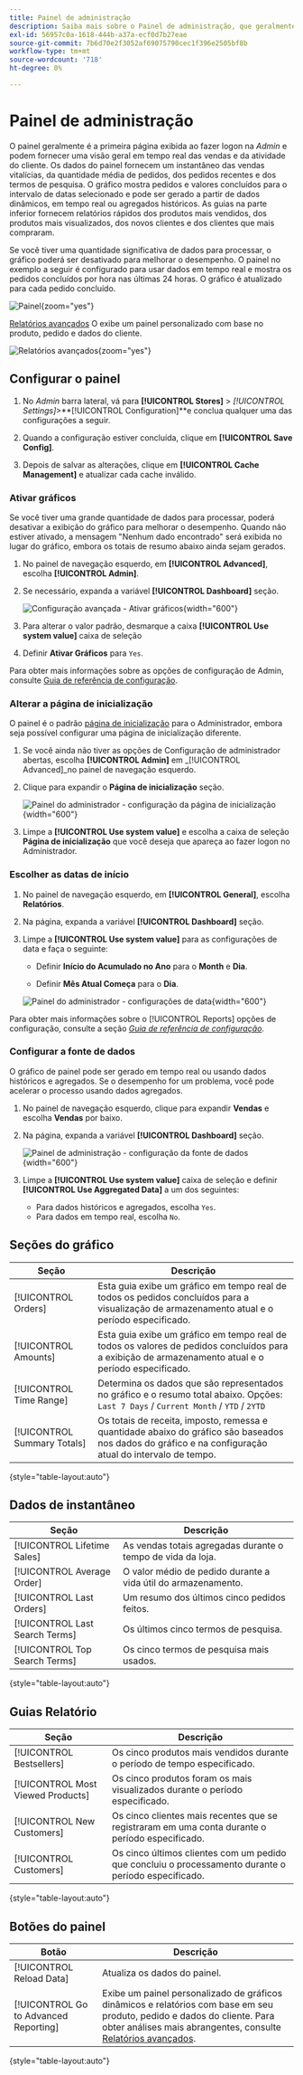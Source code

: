 ```yaml
---
title: Painel de administração
description: Saiba mais sobre o Painel de administração, que geralmente é a primeira página exibida ao fazer logon.
exl-id: 56957c0a-1618-444b-a37a-ecf0d7b27eae
source-git-commit: 7b6d70e2f3052af69075790cec1f396e2505bf8b
workflow-type: tm+mt
source-wordcount: '718'
ht-degree: 0%

---
```


# Painel de administração

O painel geralmente é a primeira página exibida ao fazer logon na _Admin_ e podem fornecer uma visão geral em tempo real das vendas e da atividade do cliente. Os dados do painel fornecem um instantâneo das vendas vitalícias, da quantidade média de pedidos, dos pedidos recentes e dos termos de pesquisa. O gráfico mostra pedidos e valores concluídos para o intervalo de datas selecionado e pode ser gerado a partir de dados dinâmicos, em tempo real ou agregados históricos. As guias na parte inferior fornecem relatórios rápidos dos produtos mais vendidos, dos produtos mais visualizados, dos novos clientes e dos clientes que mais compraram.

Se você tiver uma quantidade significativa de dados para processar, o gráfico poderá ser desativado para melhorar o desempenho. O painel no exemplo a seguir é configurado para usar dados em tempo real e mostra os pedidos concluídos por hora nas últimas 24 horas. O gráfico é atualizado para cada pedido concluído.

![Painel](./assets/dashboard-full.png){zoom=&quot;yes&quot;}

[Relatórios avançados](business-intelligence.md#advanced-reporting) O exibe um painel personalizado com base no produto, pedido e dados do cliente.

![Relatórios avançados](./assets/dashboard-advanced-reporting.png){zoom=&quot;yes&quot;}

## Configurar o painel

1. No _Admin_ barra lateral, vá para **[!UICONTROL Stores]** > _[!UICONTROL Settings]_>**[!UICONTROL Configuration]**e conclua qualquer uma das configurações a seguir.

1. Quando a configuração estiver concluída, clique em **[!UICONTROL Save Config]**.

1. Depois de salvar as alterações, clique em **[!UICONTROL Cache Management]** e atualizar cada cache inválido.

### Ativar gráficos

Se você tiver uma grande quantidade de dados para processar, poderá desativar a exibição do gráfico para melhorar o desempenho. Quando não estiver ativado, a mensagem &quot;Nenhum dado encontrado&quot; será exibida no lugar do gráfico, embora os totais de resumo abaixo ainda sejam gerados.

1. No painel de navegação esquerdo, em **[!UICONTROL Advanced]**, escolha **[!UICONTROL Admin]**.

1. Se necessário, expanda a variável **[!UICONTROL Dashboard]** seção.

   ![Configuração avançada - Ativar gráficos](./assets/admin-dashboard-config.png){width="600"}

1. Para alterar o valor padrão, desmarque a caixa **[!UICONTROL Use system value]** caixa de seleção

1. Definir **Ativar Gráficos** para `Yes`.

Para obter mais informações sobre as opções de configuração de Admin, consulte [Guia de referência de configuração](../configuration-reference/advanced/admin.md).

### Alterar a página de inicialização

O painel é o padrão [página de inicialização](../configuration-reference/advanced/admin.md) para o Administrador, embora seja possível configurar uma página de inicialização diferente.

1. Se você ainda não tiver as opções de Configuração de administrador abertas, escolha **[!UICONTROL Admin]** em _[!UICONTROL Advanced]_no painel de navegação esquerdo.

1. Clique para expandir o **Página de inicialização** seção.

   ![Painel do administrador - configuração da página de inicialização](./assets/admin-startup-page.png){width="600"}

1. Limpe a **[!UICONTROL Use system value]** e escolha a caixa de seleção **Página de inicialização** que você deseja que apareça ao fazer logon no Administrador.

### Escolher as datas de início

1. No painel de navegação esquerdo, em **[!UICONTROL General]**, escolha **Relatórios**.

1. Na página, expanda a variável **[!UICONTROL Dashboard]** seção.

1. Limpe a **[!UICONTROL Use system value]** para as configurações de data e faça o seguinte:

   - Definir **Início do Acumulado no Ano** para o **Month** e **Dia**.

   - Definir **Mês Atual Começa** para o **Dia**.

   ![Painel do administrador - configurações de data](./assets/reports-dashboard.png){width="600"}

Para obter mais informações sobre o [!UICONTROL Reports] opções de configuração, consulte a seção [_Guia de referência de configuração_](../configuration-reference/general/reports.md).

### Configurar a fonte de dados

O gráfico de painel pode ser gerado em tempo real ou usando dados históricos e agregados. Se o desempenho for um problema, você pode acelerar o processo usando dados agregados.

1. No painel de navegação esquerdo, clique para expandir **Vendas** e escolha **Vendas** por baixo.

1. Na página, expanda a variável **[!UICONTROL Dashboard]** seção.

   ![Painel de administração - configuração da fonte de dados](./assets/config-sales-dashboard.png){width="600"}

1. Limpe a **[!UICONTROL Use system value]** caixa de seleção e definir **[!UICONTROL Use Aggregated Data]** a um dos seguintes:

   - Para dados históricos e agregados, escolha `Yes`.
   - Para dados em tempo real, escolha `No`.

## Seções do gráfico

| Seção | Descrição |
|--- |--- |
| [!UICONTROL Orders] | Esta guia exibe um gráfico em tempo real de todos os pedidos concluídos para a visualização de armazenamento atual e o período especificado. |
| [!UICONTROL Amounts] | Esta guia exibe um gráfico em tempo real de todos os valores de pedidos concluídos para a exibição de armazenamento atual e o período especificado. |
| [!UICONTROL Time Range] | Determina os dados que são representados no gráfico e o resumo total abaixo. Opções: `Last 7 Days` / `Current Month` / `YTD` / `2YTD` |
| [!UICONTROL Summary Totals] | Os totais de receita, imposto, remessa e quantidade abaixo do gráfico são baseados nos dados do gráfico e na configuração atual do intervalo de tempo. |

{style="table-layout:auto"}

## Dados de instantâneo

| Seção | Descrição |
|--- |--- |
| [!UICONTROL Lifetime Sales] | As vendas totais agregadas durante o tempo de vida da loja. |
| [!UICONTROL Average Order] | O valor médio de pedido durante a vida útil do armazenamento. |
| [!UICONTROL Last Orders] | Um resumo dos últimos cinco pedidos feitos. |
| [!UICONTROL Last Search Terms] | Os últimos cinco termos de pesquisa. |
| [!UICONTROL Top Search Terms] | Os cinco termos de pesquisa mais usados. |

{style="table-layout:auto"}

## Guias Relatório

| Seção | Descrição |
|--- |--- |
| [!UICONTROL Bestsellers] | Os cinco produtos mais vendidos durante o período de tempo especificado. |
| [!UICONTROL Most Viewed Products] | Os cinco produtos foram os mais visualizados durante o período especificado. |
| [!UICONTROL New Customers] | Os cinco clientes mais recentes que se registraram em uma conta durante o período especificado. |
| [!UICONTROL Customers] | Os cinco últimos clientes com um pedido que concluiu o processamento durante o período especificado. |

{style="table-layout:auto"}

## Botões do painel

| Botão | Descrição |
|--- |--- |
| [!UICONTROL Reload Data] | Atualiza os dados do painel. |
| [!UICONTROL Go to Advanced Reporting] | Exibe um painel personalizado de gráficos dinâmicos e relatórios com base em seu produto, pedido e dados do cliente. Para obter análises mais abrangentes, consulte [Relatórios avançados](business-intelligence.md#advanced-reporting). |

{style="table-layout:auto"}
